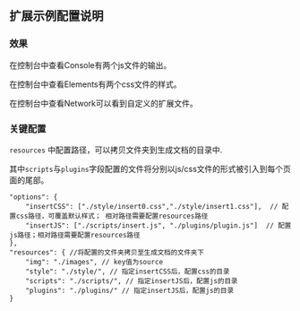 ## 扩展示例配置说明

### 效果
在控制台中查看Console有两个js文件的输出。

在控制台中查看Elements有两个css文件的样式。

在控制台中查看Network可以看到自定义的扩展文件。

### 关键配置

`resources` 中配置路径，可以拷贝文件夹到生成文档的目录中.

其中`scripts`与`plugins`字段配置的文件将分别以js/css文件的形式被引入到每个页面的尾部。

```
"options": {
    "insertCSS": ["./style/insert0.css","./style/insert1.css"],  // 配置css路径，可覆盖默认样式； 相对路径需要配置resources路径
    "insertJS": ["./scripts/insert.js", "./plugins/plugin.js"]  // 配置js路径；相对路径需要配置resources路径
},
"resources": { //将配置的文件夹拷贝至生成文档的文件夹下
    "img": "./images", // key值为source
    "style": "./style/", // 指定insertCSS后，配置css的目录
    "scripts": "./scripts/", // 指定insertJS后，配置js的目录
    "plugins": "./plugins/" // 指定insertJS后，配置js的目录
}
```
